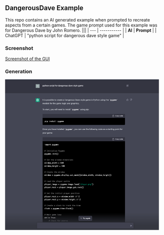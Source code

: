## DangerousDave Example
This repo contains an AI generated example when prompted to recreate aspects from a certain games. The game prompt used for this example was for Dangerous Dave by John Romero. 
|||
| --- | ----------- |
| **AI** | **Prompt** |
| ChatGPT |  "python script for dangerous dave style game" |

### Screenshot
[Screenshot of the GUI](https://github.com/ronaldstoner/ai-code/blob/main/dangerousdave/example.png?raw=true)

### Generation
![Generating the python script via AI](https://github.com/ronaldstoner/ai-code/blob/main/dangerousdave/chatgpt-dave.png?raw=true)
